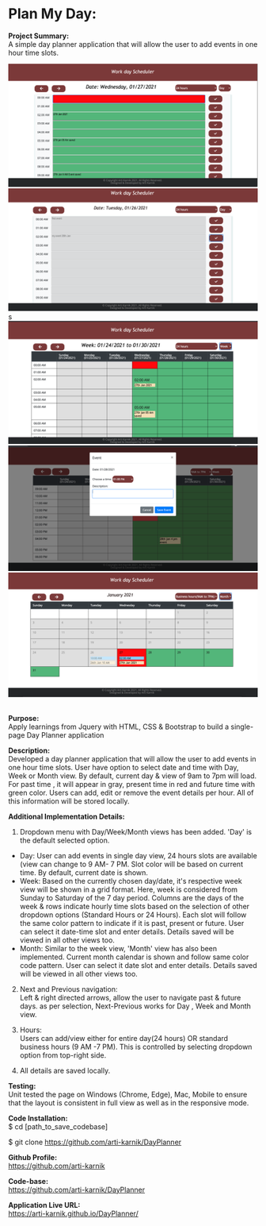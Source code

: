 # Plan My Day:


<strong> Project Summary: </strong> <br>
A simple day planner application that will allow the user to add events in one hour time slots.

<div align="left">
      <img src="./assets/images/SS1.png">
       <img src="./assets/images/SS2.png">
       s<img src="./assets/images/SS3.png">
  <br>
      <img src="./assets/images/SS4.png">
  <br>
      <img src="./assets/images/SS5.png">
</div>
<br>

<strong> Purpose: </strong> <br>
Apply learnings from Jquery with HTML, CSS & Bootstrap to build a single-page Day Planner application  <br>

<strong> Description: </strong> <br>
Developed a day planner application that will allow the user to add events in one hour time slots. User have option to select date and time with  Day, Week or Month view. By default, current day & view of 9am to 7pm will load. For past time , it will appear in gray, present time in red and future time with green color. 
Users can add, edit or remove the event details per hour. All of this information will be stored locally.

<strong>  Additional Implementation Details: </strong> 
1. Dropdown menu with Day/Week/Month views has been added. 'Day' is the default selected option.
<ul> 
      <li>
             Day: User can add events in single day view, 24 hours slots are available (view can change to 9 AM- 7 PM. Slot color will be based on current time. By default, current date is shown.
      </li>
       <li>
              Week:  Based on the currently chosen day/date, it's respective week view will be shown in a grid format. Here, week is
considered from Sunday to Saturday of the 7 day period. Columns are the days of the week & rows indicate hourly time slots based on the selection of  other dropdown options (Standard Hours or 24 Hours). Each slot will follow the same color pattern to indicate if it is past, present or future. User can select it date-time slot and enter details. Details saved will be viewed in all other views too.
      </li>
      <li>  Month:  
 Similar to the week view, 'Month' view has also been implemented. Current month calendar is shown and follow same color code pattern. User can select it date slot and enter details. Details saved will be viewed in all other views too.</li>
     
       
      
</ul>
   
  2.  Next and Previous navigation: <br> Left & right directed arrows, allow the user to navigate past & future days. as per selection, Next-Previous works for Day , Week and Month view.

3. Hours: <br>  Users can add/view either for entire day(24 hours) OR standard business hours (9 AM -7 PM). This is controlled by selecting dropdown option from top-right side.

4. All details are saved locally.

<strong>Testing: </strong> <br>
Unit tested the page on Windows (Chrome, Edge), Mac, Mobile to ensure that the layout is consistent in full view as well as in the responsive mode.

<strong> Code Installation: </strong> <br>
$ cd [path_to_save_codebase] <br>

$ git clone https://github.com/arti-karnik/DayPlanner <br>

<strong> Github Profile: </strong> <br>
https://github.com/arti-karnik

<strong> Code-base: </strong> <br>
https://github.com/arti-karnik/DayPlanner

<strong> Application Live URL: </strong> <br>
https://arti-karnik.github.io/DayPlanner/


